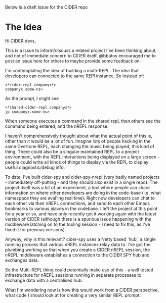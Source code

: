 Below is a draft issue for the CIDER repo

# The Idea

Hi CIDER devs,

This is a issue to inform/discuss a related project I've been thinking about, and not of immediate concern to CIDER itself. @bbatov encouraged me to post an issue here for others to maybe provide some feedback on.

I'm contemplating the idea of building a multi-REPL. The idea that developers can connected to the same REPl instance. So instead of:

````
<*cider-repl companyx*>
companyx.some-ns>
````

As the prompt, I might see

````
<*shared-cider-repl companyx*>
jp companyx.some-ns>
````

When someone executes a command in the shared repl, then others see the command being entered, and the nREPL response.

I haven't comprehensively thought about what the actual point of this is, other than it would be a lot of fun. Imagine lots of people hacking in the same Overtone REPL, each changing the music being played, this kind of thing. There could also be a singular maintained REPL to a project environment, with the REPL interactions being displayed on a large screen - people could write all kinds of things to display via the REPL to display useful diagnostic/debug info.

To date, I've built cider-spy and cider-spy-nrepl (very badly named projects - immediately off-putting - and they should also exist in a single repo). The project itself was a bit of an experiment, a tool where people can share information on where other developers are doing in the code-base (i.e. what namespace they are eval'ing real time). Right now developers can chat to each other via their nREPL connections, and send to each other Emacs bookmarks to various places in the codebase. I left the project at this point for a year or so, and have only recently got it working again with the latest version of CIDER (although there is a spurious issue happening with the middleware latching on to the tooling session - I need to fix this, as I've fixed it for previous versions).

Anyway, why is this relevant? cider-spy uses a Netty based 'hub', a single running process that various nREPL instances relay data to. I've got the plumbing working so that when you create a CIDER nREPL session, the nREPL middleware establishes a connection to the CIDER SPY hub and exchanges data.

So the Multi-REPL thing could potentially make use of this - a well tested infrastructure for nREPL sessions running in separate processes to exchange data with a centralised hub.

What I'm wondering now is how this would work from a CIDER perspective, what code I should look at for creating a very similar REPL prompt.
